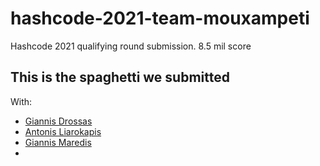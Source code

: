 # hashcode-2021-team-mouxampeti
Hashcode 2021 qualifying round submission. 8.5 mil score

## This is the spaghetti we submitted
With:
* [Giannis Drossas](https://github.com/ioannisdrossas)
* [Antonis Liarokapis](https://github.com/AntLiarokapis)
* [Giannis Maredis](https://github.com/G21M)
* 
